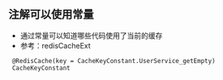 ## 注解可以使用常量
- 通过常量可以知道哪些代码使用了当前的缓存
- 参考：redisCacheExt
```
 @RedisCache(key = CacheKeyConstant.UserService_getEmpty)
 CacheKeyConstant
```